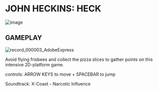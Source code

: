 # JOHN HECKINS: HECK

![image](https://user-images.githubusercontent.com/120711943/208096096-02e503e7-2c21-4323-8a97-8335260eb13f.png)

## GAMEPLAY
![record_000003_AdobeExpress](https://user-images.githubusercontent.com/120711943/208097784-f76f33c9-6c48-4e1e-9f5d-49a5c6fe333c.gif)

Avoid flying frisbees and collect the pizza slices to gather points on this intensive 2D-platform game.

controls: ARROW KEYS to move + SPACEBAR to jump

Soundtrack: X-Coast - Narcotic Influence

